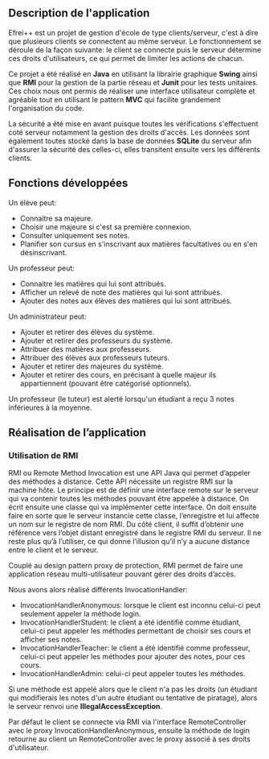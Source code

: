 ## Description de l'application

Efrei++ est un projet de gestion d'école de type clients/serveur, c'est à dire que plusieurs clients se connectent au même serveur. Le fonctionnement se déroule de la façon suivante: le client se connecte puis le serveur détermine ces droits d'utilisateurs, ce qui permet de limiter les actions de chacun. 

Ce projet a été réalisé en **Java** en utilisant la librairie graphique **Swing** ainsi que **RMI** pour la gestion de la partie réseau et **Junit** pour les tests unitaires. Ces choix nous ont permis de réaliser une interface utilisateur complète et agréable tout en utilisant le pattern **MVC** qui facilite grandement l'organisation du code. 

La sécurité a été mise en avant puisque toutes les vérifications s'effectuent coté serveur notamment la gestion des droits d'accès. Les données sont également toutes stocké dans la base de données **SQLite** du serveur afin d'assurer la sécurité des celles-ci, elles transitent ensuite vers les différents clients.

## Fonctions développées 

Un élève peut:
- Connaitre sa majeure.
- Choisir une majeure si c'est sa première connexion.
- Consulter uniquement ses notes.
- Planifier son cursus en s'inscrivant aux matières facultatives ou en s'en désinscrivant.

Un professeur peut:
- Connaitre les matières qui lui sont attribués.
- Afficher un relevé de note des matières qui lui sont attribués.
- Ajouter des notes aux élèves des matières qui lui sont attribués.

Un administrateur peut:
- Ajouter et retirer des élèves du système.
- Ajouter et retirer des professeurs du système.
- Attribuer des matières aux professeurs.
- Attribuer des élèves aux professeurs tuteurs.
- Ajouter et retirer des majeures du système.
- Ajouter et retirer des cours, en précisant à quelle majeur ils appartiennent (pouvant être catégorisé optionnels).

Un professeur (le tuteur) est alerté lorsqu'un étudiant a reçu 3 notes inférieures à la moyenne.


## Réalisation de l’application

### Utilisation de RMI

RMI ou Remote Method Invocation est une API Java qui permet d’appeler des méthodes à distance. Cette API nécessite un registre RMI sur la machine hôte.
Le principe est de définir une interface remote sur le serveur qui va contenir toutes les méthodes pouvant être appelée à distance. On écrit ensuite une classe qui va implémenter
cette interface. On doit ensuite faire en sorte que le serveur instancie cette classe, l’enregistre et lui affecte un nom sur le registre de nom RMI.
Du côté client, il suffit d’obtenir une référence vers l’objet distant enregistré dans le registre RMI du serveur. Il ne reste plus qu’à l’utiliser, ce qui donne l’illusion qu’il n’y a aucune
distance entre le client et le serveur.

Couplé au design pattern proxy de protection, RMI permet de faire une application réseau multi-utilisateur pouvant gérer des droits d’accès.

Nous avons alors réalisé différents InvocationHandler:
- InvocationHandlerAnonymous: lorsque le client est inconnu celui-ci peut seulement appeler la méthode login.
- InvocationHandlerStudent: le client a été identifié comme étudiant, celui-ci peut appeler les méthodes permettant de choisir ses cours et afficher ses notes.
- InvocationHandlerTeacher: le client a été identifié comme professeur, celui-ci peut appeler les méthodes pour ajouter des notes, pour ces cours.
- InvocationHandlerAdmin: celui-ci peut appeler toutes les méthodes.
  
Si une méthode est appelé alors que le client n'a pas les droits (un étudiant qui modifierais les notes d'un autre étudiant ou tentative de piratage), alors le serveur
renvoi une **IllegalAccessException**.

Par défaut le client se connecte via RMI via l'interface RemoteController avec le proxy InvocationHandlerAnonymous, ensuite la méthode de login retourne au client un RemoteController avec le proxy associé à ses droits d'utilisateur.

